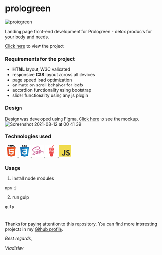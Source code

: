 # prologreen

<img width="180" alt="prologreen" src="https://vladislavdegtyarenko.github.io/prologreen/dist/img/logo.png">

Landing page front-end development for Prologreen - detox products for your body and needs.

[Click here](https://vladislavdegtyarenko.github.io/prologreen/dist) to view the project

### Requirements for the project
- **HTML** layout, W3C validated
- responsive **CSS** layout across all devices
- page speed load optimization
- animate on scroll behaivor for leafs
- accordion functionality using bootstrap
- slider functionality using any js plugin

### Design
Design was developed using Figma. [Click here](https://www.figma.com/file/hXoqPx5acLOM5xlKSoZQVd/Test-index) to see the mockup.
<img width="486" alt="Screenshot 2021-08-12 at 00 41 39" src="https://user-images.githubusercontent.com/62521930/129107328-6d3da0a0-43cf-4520-98d9-6b1e8147875e.png">




### Technologies used
<p align="left">
  <a href="https://www.w3.org/html/" target="_blank"> <img src="https://raw.githubusercontent.com/devicons/devicon/master/icons/html5/html5-original-wordmark.svg" alt="html5" width="40" height="40"/> </a> <a href="https://www.w3schools.com/css/" target="_blank"> <img src="https://raw.githubusercontent.com/devicons/devicon/master/icons/css3/css3-original-wordmark.svg" alt="css3" width="40" height="40"/> </a> <a href="https://sass-lang.com" target="_blank"> <img src="https://raw.githubusercontent.com/devicons/devicon/master/icons/sass/sass-original.svg" alt="sass" width="40" height="40"/> </a> <a href="https://gulpjs.com" target="_blank"> <img src="https://raw.githubusercontent.com/devicons/devicon/master/icons/gulp/gulp-plain.svg" alt="gulp" width="40" height="40"/> </a> <a href="https://developer.mozilla.org/en-US/docs/Web/JavaScript" target="_blank"> <img src="https://raw.githubusercontent.com/devicons/devicon/master/icons/javascript/javascript-original.svg" alt="javascript" width="40" height="40"/> </a> 
</p>


### Usage

1. install node modules
```bash
npm i
```

2. run gulp
```bash
gulp
```

#

Thanks for paying attention to this repository. You can find more interesting projects in my [Github profile](https://github.com/VladislavDegtyarenko).

*Best regards,*

*Vladislav*
